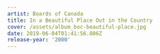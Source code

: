 ```yaml
---
artist: Boards of Canada
title: In a Beautiful Place Out in the Country
cover: /assets/album_boc-beautiful-place.jpg
date: 2019-06-04T01:41:56.806Z
release-year: '2000'
---
```



